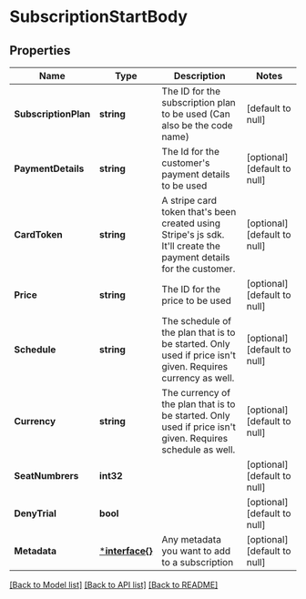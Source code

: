 # SubscriptionStartBody

## Properties
Name | Type | Description | Notes
------------ | ------------- | ------------- | -------------
**SubscriptionPlan** | **string** | The ID for the subscription plan to be used (Can also be the code name) | [default to null]
**PaymentDetails** | **string** | The Id for the customer&#x27;s payment details to be used | [optional] [default to null]
**CardToken** | **string** | A stripe card token that&#x27;s been created using Stripe&#x27;s js sdk. It&#x27;ll create the payment details for the customer. | [optional] [default to null]
**Price** | **string** | The ID for the price to be used | [optional] [default to null]
**Schedule** | **string** | The schedule of the plan that is to be started. Only used if price isn&#x27;t given. Requires currency as well. | [optional] [default to null]
**Currency** | **string** | The currency of the plan that is to be started. Only used if price isn&#x27;t given. Requires schedule as well. | [optional] [default to null]
**SeatNumbrers** | **int32** |  | [optional] [default to null]
**DenyTrial** | **bool** |  | [optional] [default to null]
**Metadata** | [***interface{}**](interface{}.md) | Any metadata you want to add to a subscription | [optional] [default to null]

[[Back to Model list]](../README.md#documentation-for-models) [[Back to API list]](../README.md#documentation-for-api-endpoints) [[Back to README]](../README.md)

